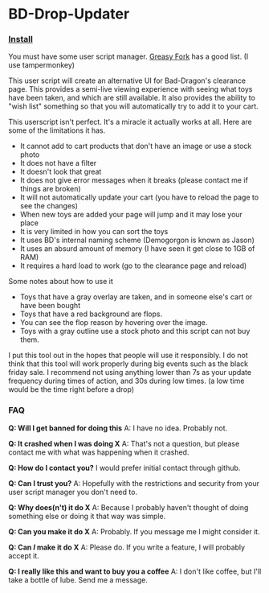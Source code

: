 # BD-Drop-Updater

### [Install](https://raw.githubusercontent.com/Sasquire/BD-Drop-Updater/master/user.js)
You must have some user script manager. [Greasy Fork](https://greasyfork.org/en) has a good list. (I use tampermonkey)

This user script will create an alternative UI for Bad-Dragon's clearance page. This provides a semi-live viewing experience with seeing what toys have been taken, and which are still available. It also provides the ability to "wish list" something so that you will automatically try to add it to your cart.

This userscript isn't perfect. It's a miracle it actually works at all. Here are some of the limitations it has.
* It cannot add to cart products that don't have an image or use a stock photo
* It does not have a filter
* It doesn't look that great
* It does not give error messages when it breaks (please contact me if things are broken)
* It will not automatically update your cart (you have to reload the page to see the changes)
* When new toys are added your page will jump and it may lose your place
* It is very limited in how you can sort the toys
* It uses BD's internal naming scheme (Demogorgon is known as Jason)
* It uses an absurd amount of memory (I have seen it get close to 1GB of RAM)
* It requires a hard load to work (go to the clearance page and reload) 

Some notes about how to use it
* Toys that have a gray overlay are taken, and in someone else's cart or have been bought
* Toys that have a red background are flops.
* You can see the flop reason by hovering over the image.
* Toys with a gray outline use a stock photo and this script can not buy them.

I put this tool out in the hopes that people will use it responsibly. I do not think that this tool will work properly during big events such as the black friday sale. I recommend not using anything lower than 7s as your update frequency during times of action, and 30s during low times. (a low time would be the time right before a drop)

### FAQ

**Q: Will I get banned for doing this**
A: I have no idea. Probably not.

**Q: It crashed when I was doing X**
A: That's not a question, but please contact me with what was happening when it crashed.

**Q: How do I contact you?**
I would prefer initial contact through github.

**Q: Can I trust you?**
A: Hopefully with the restrictions and security from your user script manager you don't need to. 

**Q: Why does(n't) it do X**
A: Because I probably haven't thought of doing something else or doing it that way was simple.

**Q: Can you make it do X**
A: Probably. If you message me I might consider it.

**Q: Can *I* make it do X**
A: Please do. If you write a feature, I will probably accept it.

**Q: I really like this and want to buy you a coffee**
A: I don't like coffee, but I'll take a bottle of lube. Send me a message.
